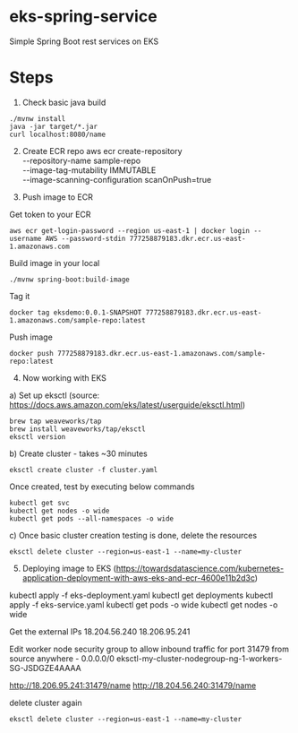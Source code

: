 # eks-spring-service
Simple Spring Boot rest services on EKS

# Steps

1. Check basic java build

```
./mvnw install
java -jar target/*.jar
curl localhost:8080/name
```

2. Create ECR repo
aws ecr create-repository \
    --repository-name sample-repo \
    --image-tag-mutability IMMUTABLE \
    --image-scanning-configuration scanOnPush=true

3. Push image to ECR

Get token to your ECR
```
aws ecr get-login-password --region us-east-1 | docker login --username AWS --password-stdin 777258879183.dkr.ecr.us-east-1.amazonaws.com
```

Build image in your local
```
./mvnw spring-boot:build-image  
```

Tag it
```
docker tag eksdemo:0.0.1-SNAPSHOT 777258879183.dkr.ecr.us-east-1.amazonaws.com/sample-repo:latest
```

Push image
```
docker push 777258879183.dkr.ecr.us-east-1.amazonaws.com/sample-repo:latest
```

4. Now working with EKS

a)
Set up eksctl (source: https://docs.aws.amazon.com/eks/latest/userguide/eksctl.html)

```
brew tap weaveworks/tap
brew install weaveworks/tap/eksctl
eksctl version
```

b) Create cluster - takes ~30 minutes

```
eksctl create cluster -f cluster.yaml
```

Once created, test by executing below commands

```
kubectl get svc
kubectl get nodes -o wide
kubectl get pods --all-namespaces -o wide
```

c) Once basic cluster creation testing is done, delete the resources
```
eksctl delete cluster --region=us-east-1 --name=my-cluster
```


5. Deploying image to EKS (https://towardsdatascience.com/kubernetes-application-deployment-with-aws-eks-and-ecr-4600e11b2d3c)

kubectl apply -f eks-deployment.yaml
kubectl get deployments
kubectl apply -f eks-service.yaml
kubectl get pods -o wide
kubectl get nodes -o wide

Get the external IPs
18.204.56.240 
18.206.95.241

Edit worker node security group to allow inbound traffic for port 31479 from source anywhere - 0.0.0.0/0
eksctl-my-cluster-nodegroup-ng-1-workers-SG-JSDGZE4AAAA

http://18.206.95.241:31479/name
http://18.204.56.240:31479/name


delete cluster again

```
eksctl delete cluster --region=us-east-1 --name=my-cluster
```
